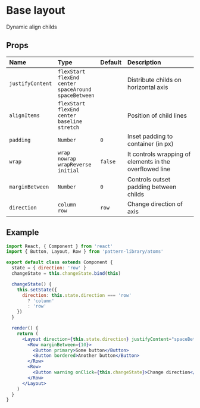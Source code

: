 # Base layout

Dynamic align childs

## Props

| Name            | Type                | Default         | Description|
|:-----|:-----|:-----|:-----|
| `justifyContent` | `flexStart`<br/> `flexEnd`<br/> `center`<br/> `spaceAround`<br/> `spaceBetween` | | Distribute childs on horizontal axis
| `alignItems` | `flexStart`<br/> `flexEnd`<br/> `center`<br/> `baseline`<br/> `stretch` | | Position of child lines
| `padding` | `Number` | `0` | Inset padding to container (in px)
| `wrap` | `wrap`<br/> `nowrap`<br/> `wrapReverse`<br/> `initial` | `false` | It controls wrapping of elements in the overflowed line
| `marginBetween` | `Number` | `0` | Controls outset padding between childs
| `direction` | `column`<br/> `row` | `row` | Change direction of axis


## Example

```jsx
import React, { Component } from 'react'
import { Button, Layout, Row } from 'pattern-library/atoms'

export default class extends Component {
  state = { direction: 'row' }
  changeState = this.changeState.bind(this)

  changeState() {
    this.setState({
      direction: this.state.direction === 'row'
        ? 'column'
        : 'row'
    })
  }

  render() {
    return (
      <Layout direction={this.state.direction} justifyContent="spaceBetween" marginBetween={20}>
        <Row marginBetween={10}>
          <Button primary>Some button</Button>
          <Button bordered>Another button</Button>
        </Row>
        <Row>
          <Button warning onClick={this.changeState}>Change direction</Button>
        </Row>
      </Layout>
    )
  }
}

```
